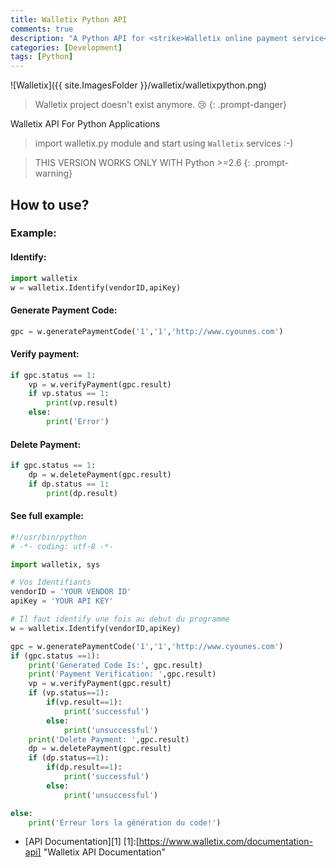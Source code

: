 ```yaml
---
title: Walletix Python API
comments: true
description: "A Python API for <strike>Walletix online payment service</strike> (Closed)"
categories: [Development]
tags: [Python]
---
```


![Walletix]({{ site.ImagesFolder }}/walletix/walletixpython.png)

> Walletix project doesn't exist anymore. 😢
{: .prompt-danger}

Walletix API For Python Applications

> import walletix.py module and start using <code>Walletix</code> services :-)

>THIS VERSION WORKS ONLY WITH Python >=2.6 
{: .prompt-warning}

## How to use? 
### Example:
#### Identify:

```python
import walletix
w = walletix.Identify(vendorID,apiKey)
```
#### Generate Payment Code:

```python
gpc = w.generatePaymentCode('1','1','http://www.cyounes.com')
```
#### Verify payment:

```python
if gpc.status == 1:
	vp = w.verifyPayment(gpc.result)
	if vp.status == 1:
		print(vp.result)
	else:
		print('Error')
```

#### Delete Payment:

```python
if gpc.status == 1:
	dp = w.deletePayment(gpc.result)
	if dp.status == 1:
		print(dp.result)
```

#### See full example: 
```python
#!/usr/bin/python
# -*- coding: utf-8 -*-

import walletix, sys

# Vos Identifiants
vendorID = 'YOUR VENDOR ID'
apiKey = 'YOUR API KEY'

# Il faut identify une fois au debut du programme
w = walletix.Identify(vendorID,apiKey)

gpc = w.generatePaymentCode('1','1','http://www.cyounes.com')
if (gpc.status ==1):
    print('Generated Code Is:', gpc.result)
    print('Payment Verification: ',gpc.result)
    vp = w.verifyPayment(gpc.result)
    if (vp.status==1):
        if(vp.result==1):
            print('successful')
        else:
            print('unsuccessful')
    print('Delete Payment: ',gpc.result)
    dp = w.deletePayment(gpc.result)
    if (dp.status==1):
        if(dp.result==1):
            print('successful')
        else:
            print('unsuccessful')

else:
    print('Erreur lors la génération du code!')

```

+ [API Documentation][1]
[1]:[https://www.walletix.com/documentation-api] "Walletix API Documentation"



